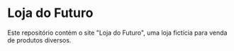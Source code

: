 # Loja do Futuro
Este repositório contém o site "Loja do Futuro", uma loja fictícia para venda de produtos diversos.
